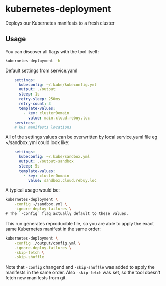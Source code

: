 # kubernetes-deployment
Deploys our Kubernetes manifests to a fresh cluster

## Usage

You can discover all flags with the tool itself:

```bash
kubernetes-deployment -h
```

Default settings from service.yaml 
```yaml
    settings:
      kubeconfig: ~/.kube/kubeconfig.yml
      output: ./output
      sleep: 1s
      retry-sleep: 250ms
      retry-count: 3
      template-values:
        - key: clusterDomain
          value: main.cloud.rebuy.loc
    services:
    # k8s manifests locations
```

All of the settings values can be overwritten by local service.yaml file
eg ~/sandbox.yml could look like:

```yaml
    settings:
      kubeconfig: ~/.kube/sandbox.yml
      output: ./output-sandbox
      sleep: 5s      
      template-values:
        - key: clusterDomain
          value: sandbox.cloud.rebuy.loc
```

A typical usage would be:

```bash
kubernetes-deployment \
	-config ~/sandbox.yml \
    -ignore-deploy-failures \
# The `-config` flag actually default to these values.
```

This run generates reproducible file, so you are able to apply the exact same
Kubernetes manifest in the same order:

```bash
kubernetes-deployment \
    -config ./output/config.yml \
    -ignore-deploy-failures \
    -skip-fetch \
    -skip-shuffle
```

Note that `-config` changend and `-skip-shuffle` was added to apply the
manifests in the same order. Also `-skip-fetch` was set, so the tool doesn't
fetch new manifests from git.
